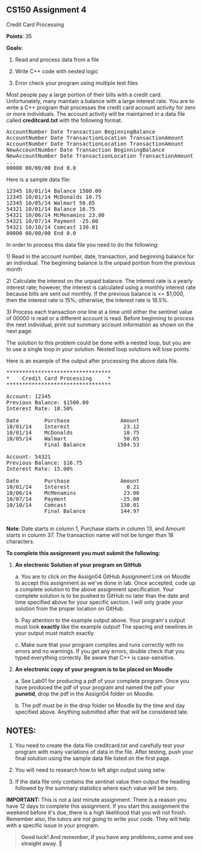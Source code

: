## CS150 Assignment 4

Credit Card Processing

**Points**: 35

**Goals:**

1.  Read and process data from a file

2.  Write C++ code with nested logic

3.  Error check your program using multiple test files

Most people pay a large portion of their bills with a credit card.
Unfortunately, many maintain a balance with a large interest rate. You
are to write a C++ program that processes the credit card account
activity for zero or more individuals. The account activity will be
maintained in a data file called **creditcard.txt** with the following
format.

<pre>
AccountNumber Date Transaction BeginningBalance
AccountNumber Date TransactionLocation TransactionAmount
AccountNumber Date TransactionLocation TransactionAmount
NewAccountNumber Date Transaction BeginningBalance
NewAccountNumber Date TransactionLocation TransactionAmount
...
00000 00/00/00 End 0.0
</pre>

Here is a sample data file:

<pre>
12345 10/01/14 Balance 1500.00
12345 10/01/14 McDonalds 10.75
12345 10/05/14 Walmart 50.65
54321 10/01/14 Balance 16.75
54321 10/06/14 McMenamins 23.00
54321 10/07/14 Payment -25.00
54321 10/10/14 Comcast 130.01
00000 00/00/00 End 0.0
</pre>

In order to process this data file you need to do the following:

1\) Read in the account number, date, transaction, and beginning balance
for an individual. The beginning balance is the unpaid portion from the
previous month

2\) Calculate the interest on the unpaid balance. The interest rate is a
yearly interest rate; however, the interest is calculated using a
monthly interest rate because bills are sent out monthly. If the
previous balance is \<= \$1,000, then the interest rate is 15%;
otherwise, the interest rate is 18.5%.

3\) Process each transaction one line at a time until either the
sentinel value of 00000 is read or a different account is read. Before
beginning to process the next individual, print out summary account
information as shown on the next page.

The solution to this problem could be done with a nested loop, but you
are to use a single loop in your solution. Nested loop solutions will
lose points.

Here is an example of the output after processing the above data file.

<pre>
*********************************
*    Credit Card Processing     *
*********************************

Account: 12345
Previous Balance: $1500.00
Interest Rate: 18.50%

Date        Purchase                Amount
10/01/14    Interest                 23.12
10/01/14    McDonalds                10.75
10/05/14    Walmart                  50.65
            Final Balance          1584.53

Account: 54321
Previous Balance: $16.75
Interest Rate: 15.00%

Date        Purchase                Amount
10/01/14    Interest                  0.21
10/06/14    McMenamins               23.00
10/07/14    Payment                 -25.00
10/10/14    Comcast                 130.01
            Final Balance           144.97

</pre>

**Note**: Date starts in column 1, Purchase starts in column 13, and
Amount starts in column 37. The transaction name will not be longer than
18 characters.

**To complete this assignment you must submit the following:**

1.  **An electronic Solution of your program on GitHub**

    a.  You are to click on the Assign04 GitHub Assignment Link on
        Moodle to accept this assignment as we've done in lab. Once
        accepted, code up a complete solution to the above assignment
        specification. Your complete solution is to be pushed to GitHub
        no later than the date and time specified above for your
        specific section. I will only grade your solution from the
        proper location on GitHub.

    b.  Pay attention to the example output above. Your program's output
        must look **exactly** like the example output! The spacing and
        newlines in your output must match exactly.

    c.  Make sure that your program compiles and runs correctly with no
        errors and no warnings. If you get any errors, double check that
        you typed everything correctly. Be aware that C++ is
        case-sensitive.

2.  **An electronic copy of your program is to be placed on Moodle**

    a.  See Lab01 for producing a pdf of your complete program. Once you
        have produced the pdf of your program and named the pdf your
        **punetid**, drop the pdf in the Assign04 folder on Moodle.

    b.  The pdf must be in the drop folder on Moodle by the time and day
        specified above. Anything submitted after that will be
        considered late.
        
## NOTES:

1) You need to create the data file creditcard.txt and carefully test 
   your program with many variations of data in the file. After testing, 
   push your final solution using the sample data file listed on the first page.

2) You will need to research how to left align output using setw.

3) If the data file only contains the sentinel value then output the heading 
   followed by the summary statistics where each value will be zero.

**IMPORTANT:** This is not a last minute assignment. There is a reason
you have 12 days to complete this assignment. If you start this
assignment the weekend before it's due, there is a high likelihood that
you will not finish. Remember also, the tutors are not going to write
your code. They will help with a specific issue in your program.

> **Good luck! And remember, if you have any problems, come and see
> straight away. **
